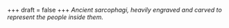 
+++
draft = false
+++
_Ancient sarcophagi, heavily engraved and carved to represent the people inside them._
